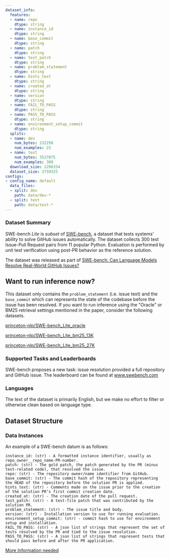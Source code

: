 ```yaml
---
dataset_info:
  features:
  - name: repo
    dtype: string
  - name: instance_id
    dtype: string
  - name: base_commit
    dtype: string
  - name: patch
    dtype: string
  - name: test_patch
    dtype: string
  - name: problem_statement
    dtype: string
  - name: hints_text
    dtype: string
  - name: created_at
    dtype: string
  - name: version
    dtype: string
  - name: FAIL_TO_PASS
    dtype: string
  - name: PASS_TO_PASS
    dtype: string
  - name: environment_setup_commit
    dtype: string
  splits:
  - name: dev
    num_bytes: 232250
    num_examples: 23
  - name: test
    num_bytes: 3527075
    num_examples: 300
  download_size: 1296334
  dataset_size: 3759325
configs:
- config_name: default
  data_files:
  - split: dev
    path: data/dev-*
  - split: test
    path: data/test-*
---
```


### Dataset Summary
SWE-bench *Lite* is _subset_ of [SWE-bench](https://huggingface.co/datasets/princeton-nlp/SWE-bench), a dataset that tests systems’ ability to solve GitHub issues automatically. The dataset collects 300 test Issue-Pull Request pairs from 11 popular Python. Evaluation is performed by unit test verification using post-PR behavior as the reference solution.

The dataset was released as part of [SWE-bench: Can Language Models Resolve Real-World GitHub Issues?](https://arxiv.org/abs/2310.06770)

## Want to run inference now?
This dataset only contains the `problem_statement` (i.e. issue text) and the `base_commit` which can represents the state of the codebase before the issue has been resolved. If you want to run inference using the "Oracle" or BM25 retrieval settings mentioned in the paper, consider the following datasets.

[princeton-nlp/SWE-bench_Lite_oracle](https://huggingface.co/datasets/princeton-nlp/SWE-bench_Lite_oracle)

[princeton-nlp/SWE-bench_Lite_bm25_13K](https://huggingface.co/datasets/princeton-nlp/SWE-bench_Lite_bm25_13K)

[princeton-nlp/SWE-bench_Lite_bm25_27K](https://huggingface.co/datasets/princeton-nlp/SWE-bench_Lite_bm25_27K)

### Supported Tasks and Leaderboards
SWE-bench proposes a new task: issue resolution provided a full repository and GitHub issue. The leaderboard can be found at www.swebench.com

### Languages

The text of the dataset is primarily English, but we make no effort to filter or otherwise clean based on language type.

## Dataset Structure

### Data Instances
An example of a SWE-bench datum is as follows:

```
instance_id: (str) - A formatted instance identifier, usually as repo_owner__repo_name-PR-number.
patch: (str) - The gold patch, the patch generated by the PR (minus test-related code), that resolved the issue.
repo: (str) - The repository owner/name identifier from GitHub.
base_commit: (str) - The commit hash of the repository representing the HEAD of the repository before the solution PR is applied.
hints_text: (str) - Comments made on the issue prior to the creation of the solution PR’s first commit creation date.
created_at: (str) - The creation date of the pull request.
test_patch: (str) - A test-file patch that was contributed by the solution PR.
problem_statement: (str) - The issue title and body.
version: (str) - Installation version to use for running evaluation.
environment_setup_commit: (str) - commit hash to use for environment setup and installation.
FAIL_TO_PASS: (str) - A json list of strings that represent the set of tests resolved by the PR and tied to the issue resolution.
PASS_TO_PASS: (str) - A json list of strings that represent tests that should pass before and after the PR application.
```

[More Information needed](https://github.com/huggingface/datasets/blob/main/CONTRIBUTING.md#how-to-contribute-to-the-dataset-cards)
